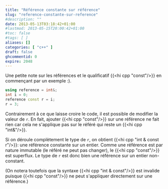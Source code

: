 ```yaml
---
title: "Référence constante sur référence"
slug: "reference-constante-sur-reference"
#description: ""
date: 2013-05-13T03:18:42+01:00
#lastmod: 2013-05-15T20:00:42+01:00
#toc: false
#tags: [ ]
aliases: []
categories: [ "c++" ]
draft: false
ghcommentid: 0
expire: 2048
---
```


Une petite note sur les références et le qualificatif {{<hi cpp "const"/>}} en commençant par un exemple :).

```cpp
using reference = int&;
int i = 0;
reference const r = i;
r = 3;
```

Contrairement à ce que laisse croire le code, il est possible de modifier la valeur de `r`.
En fait, ajouter {{<hi cpp "const"/>}} sur une référence ne fait rien car cela ne s'applique pas sur le référé qui reste un {{<hi cpp "int&"/>}}.

Si on déroule complètement le type de `r`, on obtient {{<hi cpp "int & const r"/>}}: une référence constante sur un entier.
Comme une référence est par nature immutable (le référé ne peut pas changer), le {{<hi cpp "const"/>}} est superflux.
Le type de `r` est donc bien une référence sur un entier non-constant.

(On notera toutefois que la syntaxe {{<hi cpp "int & const"/>}} est invalide puisque {{<hi cpp "const"/>}} ne peut s'appliquer directement sur une référence.)
